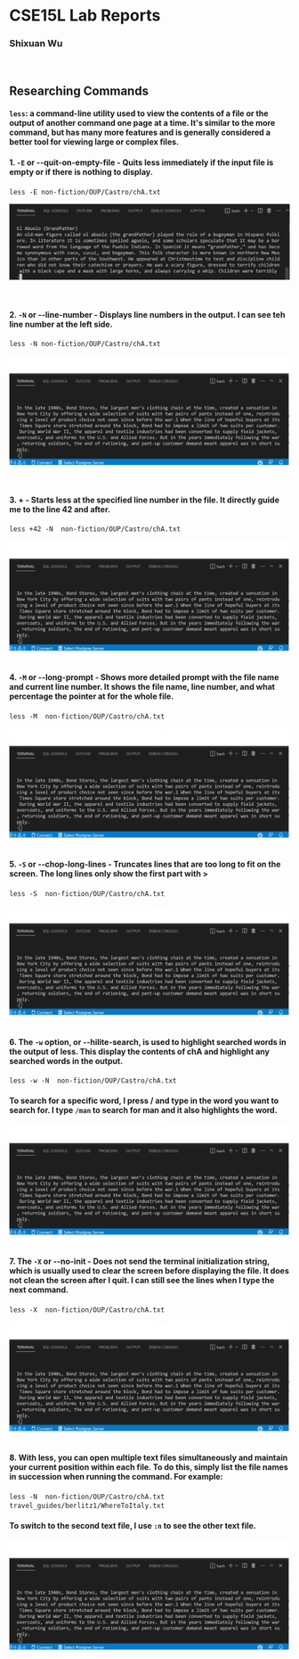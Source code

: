 # CSE15L Lab Reports
### Shixuan Wu
&nbsp;
&nbsp;
## Researching Commands

#### `less`: a command-line utility used to view the contents of a file or the output of another command one page at a time. It's similar to the more command, but has many more features and is generally considered a better tool for viewing large or complex files.
#### 1. `-E` or --quit-on-empty-file - Quits less immediately if the input file is empty or if there is nothing to display.
```
less -E non-fiction/OUP/Castro/chA.txt
```
![img](/images/lab3/less_e.png)


&nbsp;
#### 2. `-N` or --line-number - Displays line numbers in the output. I can see teh line number at the left side. 
```
less -N non-fiction/OUP/Castro/chA.txt
```
![img](/images/lab3/less.png)


&nbsp;
#### 3. +<number> - Starts less at the specified line number in the file. It directly guide me to the line 42 and after. 
```
less +42 -N  non-fiction/OUP/Castro/chA.txt
```
![img](/images/lab3/less.png)
&nbsp;
#### 4. `-M` or --long-prompt - Shows more detailed prompt with the file name and current line number. It shows the file name, line number, and what percentage the pointer at for the whole file. 
```
less -M  non-fiction/OUP/Castro/chA.txt
```
![img](/images/lab3/less.png)
&nbsp;
#### 5. `-S` or --chop-long-lines - Truncates lines that are too long to fit on the screen. The long lines only show the first part with >
```
less -S  non-fiction/OUP/Castro/chA.txt
```
![img](/images/lab3/less.png)
&nbsp;
#### 6. The `-w` option, or --hilite-search, is used to highlight searched words in the output of less. This display the contents of chA and highlight any searched words in the output. 
```
less -w -N  non-fiction/OUP/Castro/chA.txt
```
#### To search for a specific word, I press / and type in the word you want to search for. I type `/man` to search for man and it also highlights the word. 
![img](/images/lab3/less.png)
&nbsp;
#### 7. The `-X` or --no-init - Does not send the terminal initialization string, which is usually used to clear the screen before displaying the file. It does not clean the screen after I quit. I can still see the lines when I type the next command.
```
less -X  non-fiction/OUP/Castro/chA.txt
```
![img](/images/lab3/less.png)
&nbsp;
#### 8. With less, you can open multiple text files simultaneously and maintain your current position within each file. To do this, simply list the file names in succession when running the command. For example:
```
less -N  non-fiction/OUP/Castro/chA.txt travel_guides/berlitz1/WhereToItaly.txt
```
#### To switch to the second text file, I use `:n` to see the other text file. 
![img](/images/lab3/less.png)
